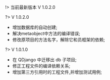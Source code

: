 !> 当前最新版本 V 1.0.2.0

?> V 1.0.2.0 

* 增加数据库的自动创建;
* 解决metaobject中方法的编译错误;
* 修改原项目的方法名字，解除它和员框架的依赖;

?> V 1.0.1.0

* 在 QDjango 中迁移出 db 子项目;
* 修正工程文件的编译依赖关系;
* 增加第三方引用时的工程文件,并增加测试用例;


